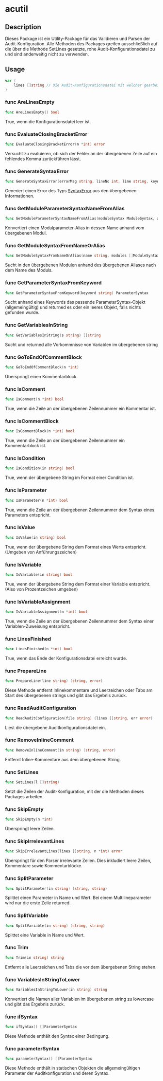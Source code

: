 # acutil

## Description

Dieses Package ist ein Utility-Package für das Validieren und Parsen der
Audit-Konfiguration. Alle Methoden des Packages greifen ausschließlich auf die
über die Methode SetLines gesetzte, rohe Audit-Konfigurationsdatei zu und sind
anderweitig nicht zu verwenden.

## Usage

```go
var (
	lines []string // Die Audit-Konfigurationsdatei mit welcher gearbeitet wird
)
```

### func  AreLinesEmpty

```go
func AreLinesEmpty() bool
```
True, wenn die Konfigurationsdatei leer ist.

### func  EvaluateClosingBracketError

```go
func EvaluateClosingBracketError(n *int) error
```
Versucht zu evaluieren, ob sich der Fehler an der übergebenen Zeile auf ein
fehlendes Komma zurückführen lässt.

### func  GenerateSyntaxError

```go
func GenerateSyntaxError(errorMsg string, lineNo int, line string, keyword string) *SyntaxError
```
Generiert einen Error des Typs [SyntaxError](#type-syntaxerror) aus den übergebenen
Informationen.

### func  GetModuleParameterSyntaxNameFromAlias

```go
func GetModuleParameterSyntaxNameFromAlias(moduleSyntax ModuleSyntax, alias string) string
```
Konvertiert einen Modulparameter-Alias in dessen Name anhand vom übergebenen
Modul.

### func  GetModuleSyntaxFromNameOrAlias

```go
func GetModuleSyntaxFromNameOrAlias(name string, modules []ModuleSyntax) (ms ModuleSyntax)
```
Sucht in den übergebenen Modulen anhand des übergebenen Aliases nach dem Name
des Moduls.

### func  GetParameterSyntaxFromKeyword

```go
func GetParameterSyntaxFromKeyword(keyword string) ParameterSyntax
```
Sucht anhand eines Keywords das passende ParameterSyntax-Objekt
(allgemeingültig) und returned es oder ein leeres Objekt, falls nichts gefunden
wurde.

### func  GetVariablesInString

```go
func GetVariablesInString(s string) []string
```
Sucht und returned alle Vorkommnisse von Variablen im übergebenen string

### func  GoToEndOfCommentBlock

```go
func GoToEndOfCommentBlock(n *int)
```
Überspringt einen Kommentarblock.

### func  IsComment

```go
func IsComment(n *int) bool
```
True, wenn die Zeile an der übergebenen Zeilennummer ein Kommentar ist.

### func  IsCommentBlock

```go
func IsCommentBlock(n *int) bool
```
True, wenn die Zeile an der übergebenen Zeilennummer ein Kommentarblock ist.

### func  IsCondition

```go
func IsCondition(in string) bool
```
True, wenn der übergebene String im Format einer Condition ist.

### func  IsParameter

```go
func IsParameter(n *int) bool
```
True, wenn die Zeile an der übergebenen Zeilennummer dem Syntax eines Parameters
entspricht.

### func  IsValue

```go
func IsValue(in string) bool
```
True, wenn der übergebene String dem Format eines Werts entspricht. (Umgeben von
Anführungszeichen)

### func  IsVariable

```go
func IsVariable(in string) bool
```
True, wenn der übergebene String dem Format einer Variable entspricht. (Also von
Prozentzeichen umgeben)

### func  IsVariableAssignment

```go
func IsVariableAssignment(n *int) bool
```
True, wenn die Zeile an der übergebenen Zeilennummer dem Syntax einer
Variablen-Zuweisung entspricht.

### func  LinesFinished

```go
func LinesFinished(n *int) bool
```
True, wenn das Ende der Konfigurationsdatei erreicht wurde.

### func  PrepareLine

```go
func PrepareLine(line string) (string, error)
```
Diese Methode entfernt Inlinekommentare und Leerzeichen oder Tabs am Start des
übergebenen strings und gibt das Ergebnis zurück.

### func  ReadAuditConfiguration

```go
func ReadAuditConfiguration(file string) (lines []string, err error)
```
Liest die übergebene Auditkonfigurationsdatei ein.

### func  RemoveInlineComment

```go
func RemoveInlineComment(in string) (string, error)
```
Entfernt Inline-Kommentare aus dem übergebenen String.

### func  SetLines

```go
func SetLines(l []string)
```
Setzt die Zeilen der Audit-Konfiguration, mit der die Methoden dieses Packages
arbeiten.

### func  SkipEmpty

```go
func SkipEmpty(n *int)
```
Überspringt leere Zeilen.

### func  SkipIrrelevantLines

```go
func SkipIrrelevantLines(lines []string, n *int) error
```
Überspringt für den Parser irrelevante Zeilen. Dies inkludiert leere Zeilen,
Kommentare sowie Kommentarblöcke.

### func  SplitParameter

```go
func SplitParameter(in string) (string, string)
```
Splittet einen Parameter in Name und Wert. Bei einem Multilineparameter wird nur
die erste Zeile returned.

### func  SplitVariable

```go
func SplitVariable(in string) (string, string)
```
Splittet eine Variable in Name und Wert.

### func  Trim

```go
func Trim(in string) string
```
Entfernt alle Leerzeichen und Tabs die vor dem übergebenen String stehen.

### func  VariablesInStringToLower

```go
func VariablesInStringToLower(in string) string
```
Konvertiert die Namen aller Variablen im übergebenen string zu lowercase und
gibt das Ergebnis zurück.

### func  ifSyntax

```go
func ifSyntax() []ParameterSyntax
```
Diese Methode enthält den Syntax einer Bedingung.

### func  parameterSyntax

```go
func parameterSyntax() []ParameterSyntax
```
Diese Methode enthält in statischen Objekten die allgemeingültigen Parameter der
Auditkonfiguration und deren Syntax.
